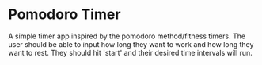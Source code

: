 # Pomodoro Timer

A simple timer app inspired by the pomodoro method/fitness timers. The user should be able to input how long they want to work and how long they want to rest. They should hit 'start' and their desired time intervals will run. 
